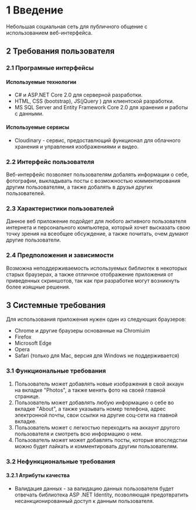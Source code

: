 # 1 Введение
Небольшая социальная сеть для публичного общение с использованием веб-интерфейса.
## 2 Требования пользователя
### 2.1 Програмные интерфейсы
#### Используемые технологии
- C# и ASP.NET Core 2.0 для серверной разработки.
- HTML, CSS (bootstrap), JS(jQuery ) для клиентской разработки.
- MS SQL Server and Entity Framework Core 2.0 для хранения и работы с данными.
#### Используемые сервисы
- Cloudinary - сервис, предоставлющий функционал для облачного хранения и управления изображениями и видео.
### 2.2 Интерфейс пользователя
Веб-интерфейс позволяет пользователям добалять информации о себе, фотографии, выкладывать посты с возможностью комментирования другим пользователям, а также добалять в друзья других пользователей.
### 2.3 Характеристики пользователей
Данное веб приложение подойдет для любого активного пользователя интернета и персонального компьютера, который хочет высказать свою точку зрения на всеобщее обсуждение, а также почитать, очем думают другие пользователи.
### 2.4 Предположения и зависимости
Возможна неподдерживаемость используемых библиотек в некоторых старых браузерах, а также отличное отображение приложения от приведенных скриншотов, так как при разработке могут возникнуть более изящные решения.
## 3 Системные требования
Для использования приложения нужен один из следующих браузеров:
- Chrome и другие браузеры основанные на Chromiuim
- Firefox
- Microsoft Edge
- Opera
- Safari (только для Mac, версия для Windows не поддерживается)
### 3.1 Функциональные требования
1. Пользователь может добавлять новые изображения в свой аккаун на вкладке "Photos", а также менять фото на своей главной странице.
2. Пользователь может добавлять любую информацию о себе во вкладке "About", а также указывать номер телефона, адрес электронной почты, свои ссылки на другие соц-сети на главной вкладке.
3. Пользователь может с легкостью переходить на аккаунт другого пользователя и смотреть всю информацию о нем.
4. Пользователь может может добавлять посты, которые впоследстии можно будет лайкать и комментировать другим пользователям.

### 3.2 Нефункциональные требования
#### 3.2.1 Атрибуты качества
- Валидация данных - за валидацию данных пользователя будет отвечать библиотека ASP .NET Identity, позволяющая предотвратить несанкционированный доступ к данным пользователя.

